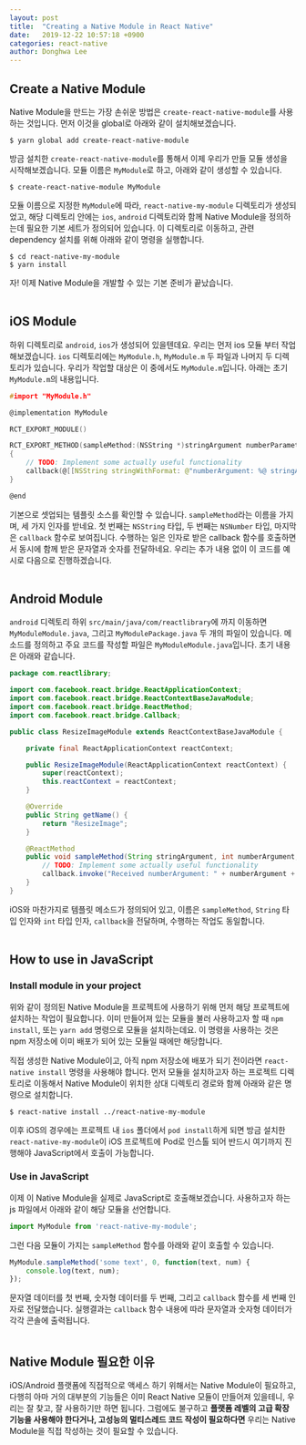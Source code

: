 ```yaml
---
layout: post
title:  "Creating a Native Module in React Native"
date:   2019-12-22 10:57:18 +0900
categories: react-native
author: Donghwa Lee
---
```

## Create a Native Module
Native Module을 만드는 가장 손쉬운 방법은 `create-react-native-module`를 사용하는 것입니다. 먼저 이것을 global로 아래와 같이 설치해보겠습니다.
```shell
$ yarn global add create-react-native-module
```
방금 설치한 `create-react-native-module`를 통해서 이제 우리가 만들 모듈 생성을 시작해보겠습니다. 모듈 이름은 `MyModule`로 하고, 아래와 같이 생성할 수 있습니다.
```shell
$ create-react-native-module MyModule
```
모듈 이름으로 지정한 `MyModule`에 따라, `react-native-my-module` 디렉토리가 생성되었고, 해당 디렉토리 안에는 `ios`, `android` 디렉토리와 함께 Native Module을 정의하는데 필요한 기본 세트가 정의되어 있습니다. 이 디렉토리로 이동하고, 관련 dependency 설치를 위해 아래와 같이 명령을 실행합니다.
```shell
$ cd react-native-my-module
$ yarn install
```
자! 이제 Native Module을 개발할 수 있는 기본 준비가 끝났습니다.
<br/>
<br/>

## iOS Module
하위 디렉토리로 `android`, `ios`가 생성되어 있을텐데요. 우리는 먼저 ios 모듈 부터 작업해보겠습니다. `ios` 디렉토리에는 `MyModule.h`, `MyModule.m` 두 파일과 나머지 두 디렉토리가 있습니다. 우리가 작업할 대상은 이 중에서도 `MyModule.m`입니다. 아래는 초기 `MyModule.m`의 내용입니다.
```c
#import "MyModule.h"

@implementation MyModule

RCT_EXPORT_MODULE()

RCT_EXPORT_METHOD(sampleMethod:(NSString *)stringArgument numberParameter:(nonnull NSNumber *)numberArgument callback:(RCTResponseSenderBlock)callback)
{
    // TODO: Implement some actually useful functionality
    callback(@[[NSString stringWithFormat: @"numberArgument: %@ stringArgument: %@", numberArgument, stringArgument]]);
}

@end
```
기본으로 셋업되는 템플릿 소스를 확인할 수 있습니다. `sampleMethod`라는 이름을 가지며, 세 가지 인자를 받네요. 첫 번째는 `NSString` 타입, 두 번째는 `NSNumber` 타입, 마지막은 `callback` 함수로 보여집니다. 수행하는 일은 인자로 받은 callback 함수를 호출하면서 동시에 함께 받은 문자열과 숫자를 전달하네요. 우리는 추가 내용 없이 이 코드를 예시로 다음으로 진행하겠습니다.
<br/>
<br/>

## Android Module
`android` 디렉토리 하위 `src/main/java/com/reactlibrary`에 까지 이동하면 `MyModuleModule.java`, 그리고 `MyModulePackage.java` 두 개의 파일이 있습니다. 메소드를 정의하고 주요 코드를 작성할 파일은 `MyModuleModule.java`입니다. 초기 내용은 아래와 같습니다.
```java
package com.reactlibrary;

import com.facebook.react.bridge.ReactApplicationContext;
import com.facebook.react.bridge.ReactContextBaseJavaModule;
import com.facebook.react.bridge.ReactMethod;
import com.facebook.react.bridge.Callback;

public class ResizeImageModule extends ReactContextBaseJavaModule {

    private final ReactApplicationContext reactContext;

    public ResizeImageModule(ReactApplicationContext reactContext) {
        super(reactContext);
        this.reactContext = reactContext;
    }

    @Override
    public String getName() {
        return "ResizeImage";
    }

    @ReactMethod
    public void sampleMethod(String stringArgument, int numberArgument, Callback callback) {
        // TODO: Implement some actually useful functionality
        callback.invoke("Received numberArgument: " + numberArgument + " stringArgument: " + stringArgument);
    }
}
```

iOS와 마찬가지로 템플릿 메소드가 정의되어 있고, 이름은 `sampleMethod`, `String` 타입 인자와 `int` 타입 인자, `callback`을 전달하며, 수행하는 작업도 동일합니다.
<br/>
<br/>

## How to use in JavaScript
### Install module in your project
위와 같이 정의된 Native Module을 프로젝트에 사용하기 위해 먼저 해당 프로젝트에 설치하는 작업이 필요합니다. 이미 만들어져 있는 모듈을 불러 사용하고자 할 때 `npm install`, 또는 `yarn add` 명령으로 모듈을 설치하는데요. 이 명령을 사용하는 것은 npm 저장소에 이미 배포가 되어 있는 모듈일 때에만 해당합니다.

직접 생성한 Native Module이고, 아직 npm 저장소에 배포가 되기 전이라면 `react-native install` 명령을 사용해야 합니다. 먼저 모듈을 설치하고자 하는 프로젝트 디렉토리로 이동해서 Native Module이 위치한 상대 디렉토리 경로와 함께 아래와 같은 명령으로 설치합니다.
```shell
$ react-native install ../react-native-my-module
```
이후 iOS의 경우에는 프로젝트 내 `ios` 폴더에서 `pod install`하게 되면 방금 설치한 `react-native-my-module`이 iOS 프로젝트에 Pod로 인스톨 되어 반드시 여기까지 진행해야 JavaScript에서 호출이 가능합니다.

### Use in JavaScript
이제 이 Native Module을 실제로 JavaScript로 호출해보겠습니다. 사용하고자 하는 js 파일에서 아래와 같이 해당 모듈을 선언합니다.

```javascript
import MyModule from 'react-native-my-module';
```
그런 다음 모듈이 가지는 `sampleMethod` 함수를 아래와 같이 호출할 수 있습니다.
```javascript
MyModule.sampleMethod('some text', 0, function(text, num) {
    console.log(text, num);
});
```
문자열 데이터를 첫 번째, 숫자형 데이터를 두 번째, 그리고 `callback` 함수를 세 번째 인자로 전달했습니다. 실행결과는 `callback` 함수 내용에 따라 문자열과 숫자형 데이터가 각각 콘솔에 출력됩니다.
<br/>
<br/>

## Native Module 필요한 이유
iOS/Android 플랫폼에 직접적으로 액세스 하기 위해서는 Native Module이 필요하고, 다행히 아마 거의 대부분의 기능들은 이미 React Native 모듈이 만들어져 있을테니, 우리는 잘 찾고, 잘 사용하기만 하면 됩니다. 그럼에도 불구하고 **플랫폼 레벨의 고급 확장기능을 사용해야 한다거나, 고성능의 멀티스레드 코드 작성이 필요하다면** 우리는 Native Module을 직접 작성하는 것이 필요할 수 있습니다.